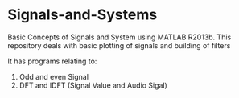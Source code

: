 # Signals-and-Systems
Basic Concepts of Signals and System using MATLAB R2013b.
This repository deals with basic plotting of signals and building of filters

It has programs relating to:

1. Odd and even Signal
2. DFT and IDFT (Signal Value and Audio Sigal)
